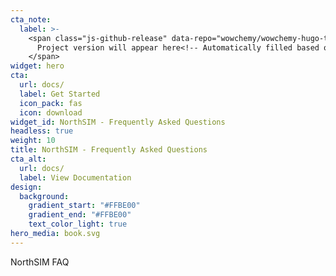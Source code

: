```yaml
---
cta_note:
  label: >-
    <span class="js-github-release" data-repo="wowchemy/wowchemy-hugo-themes">
      Project version will appear here<!-- Automatically filled based on data-repo value -->
    </span>
widget: hero
cta:
  url: docs/
  label: Get Started
  icon_pack: fas
  icon: download
widget_id: NorthSIM - Frequently Asked Questions
headless: true
weight: 10
title: NorthSIM - Frequently Asked Questions
cta_alt:
  url: docs/
  label: View Documentation
design:
  background:
    gradient_start: "#FFBE00"
    gradient_end: "#FFBE00"
    text_color_light: true
hero_media: book.svg
---
```

NorthSIM FAQ